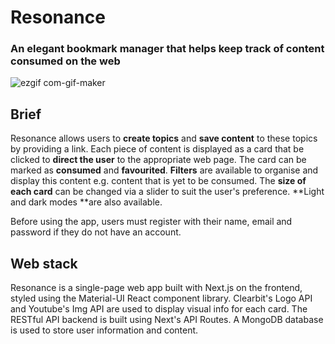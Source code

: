 # Resonance
### An elegant bookmark manager that helps keep track of content consumed on the web
![ezgif com-gif-maker](https://user-images.githubusercontent.com/68191852/120056623-cfd32400-c080-11eb-9660-eeea4a61d62c.gif)

## Brief
Resonance allows users to **create topics** and **save content** to these topics by providing a link. Each piece of content is displayed as a card that be clicked to **direct the user** to the appropriate web page. The card can be marked as **consumed** and **favourited**. **Filters** are available to organise and display this content e.g. content that is yet to be consumed. The **size of each card** can be changed via a slider to suit the user's preference. **Light and dark modes **are also available. 

Before using the app, users must register with their name, email and password if they do not have an account.

## Web stack
Resonance is a single-page web app built with Next.js on the frontend, styled using the Material-UI React component library. Clearbit's Logo API and Youtube's Img API are used to display visual info for each card.
The RESTful API backend is built using Next's API Routes. A MongoDB database is used to store user information and content. 

